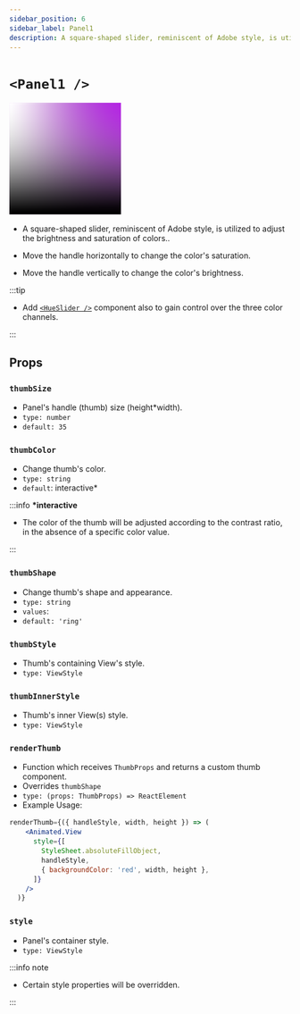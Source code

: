 ```yaml
---
sidebar_position: 6
sidebar_label: Panel1
description: A square-shaped slider, reminiscent of Adobe style, is utilized to adjust the brightness and saturation of colors.
---
```


# `<Panel1 />`

![panel1](../../../images/panel1.png)

- A square-shaped slider, reminiscent of Adobe style, is utilized to adjust the brightness and saturation of colors..

- Move the handle horizontally to change the color's saturation.

- Move the handle vertically to change the color's brightness.

:::tip

- Add [`<HueSlider />`](./HueSlider) component also to gain control over the three color channels.

:::

## Props

### `thumbSize`

- Panel's handle (thumb) size (height\*width).
- `type: number`
- `default: 35`

### `thumbColor`

- Change thumb's color.
- `type: string`
- `default`: interactive\*

:::info **\*interactive**

- The color of the thumb will be adjusted according to the contrast ratio, in the absence of a specific color value.

:::

### `thumbShape`

- Change thumb's shape and appearance.
- `type: string`
- `values`: <shapes/>
- `default: 'ring'`

### `thumbStyle`

- Thumb's containing View's style.
- `type: ViewStyle`

### `thumbInnerStyle`

- Thumb's inner View(s) style.
- `type: ViewStyle`

### `renderThumb`

- Function which receives `ThumbProps` and returns a custom thumb component.
- Overrides `thumbShape`
- `type: (props: ThumbProps) => ReactElement`
- Example Usage:

```jsx
renderThumb={({ handleStyle, width, height }) => (
    <Animated.View
      style={[
        StyleSheet.absoluteFillObject,
        handleStyle,
        { backgroundColor: 'red', width, height },
      ]}
    />
  )}
```

### `style`

- Panel's container style.
- `type: ViewStyle`

:::info note

- Certain style properties will be overridden.

:::
